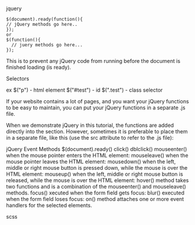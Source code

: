jquery

```
$(document).ready(function(){
// jQuery methods go here..
});
or
$(function(){
  // juery methods go here...
});
```

This is to prevent any jQuery code from running before the document is finished loading (is ready).

Selectors

ex
$("p") - html element
$("#test") - id
$(".test") - class selector

If your website contains a lot of pages, and you want your jQuery functions to be easy to maintain, you can put your jQuery functions in a separate .js file.

When we demonstrate jQuery in this tutorial, the functions are added directly into the <head> section. However, sometimes it is preferable to place them in a separate file, like this (use the src attribute to refer to the .js file):

jQuery Event Methods
$(document).ready()
click()
dblclick()
mouseenter() when the mouse pointer enters the HTML element:
mouseleave() when the mouse pointer leaves the HTML element:
mousedown() when the left, middle or right mouse button is pressed down, while the mouse is over the HTML element:
mouseup() when the left, middle or right mouse button is released, while the mouse is over the HTML element:
hover() method takes two functions and is a combination of the mouseenter() and mouseleave() methods.
focus() xecuted when the form field gets focus:
blur() executed when the form field loses focus:
on() method attaches one or more event handlers for the selected elements.

scss
